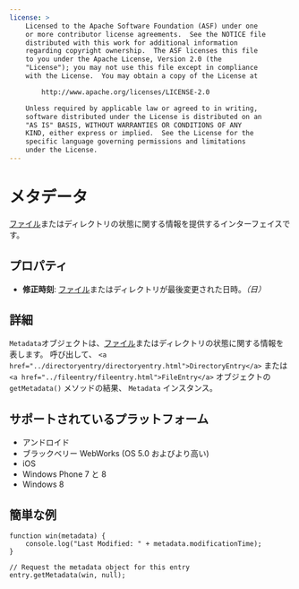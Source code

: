 ```yaml
---
license: >
    Licensed to the Apache Software Foundation (ASF) under one
    or more contributor license agreements.  See the NOTICE file
    distributed with this work for additional information
    regarding copyright ownership.  The ASF licenses this file
    to you under the Apache License, Version 2.0 (the
    "License"); you may not use this file except in compliance
    with the License.  You may obtain a copy of the License at

        http://www.apache.org/licenses/LICENSE-2.0

    Unless required by applicable law or agreed to in writing,
    software distributed under the License is distributed on an
    "AS IS" BASIS, WITHOUT WARRANTIES OR CONDITIONS OF ANY
    KIND, either express or implied.  See the License for the
    specific language governing permissions and limitations
    under the License.
---
```


# メタデータ

<a href="../fileobj/fileobj.html">ファイル</a>またはディレクトリの状態に関する情報を提供するインターフェイスです。

## プロパティ

*   **修正時刻**: <a href="../fileobj/fileobj.html">ファイル</a>またはディレクトリが最後変更された日時。*（日）*

## 詳細

`Metadata`オブジェクトは、<a href="../fileobj/fileobj.html">ファイル</a>またはディレクトリの状態に関する情報を表します。 呼び出して、 `<a href="../directoryentry/directoryentry.html">DirectoryEntry</a>` または `<a href="../fileentry/fileentry.html">FileEntry</a>` オブジェクトの `getMetadata()` メソッドの結果、 `Metadata` インスタンス。

## サポートされているプラットフォーム

*   アンドロイド
*   ブラックベリー WebWorks (OS 5.0 およびより高い)
*   iOS
*   Windows Phone 7 と 8
*   Windows 8

## 簡単な例

    function win(metadata) {
        console.log("Last Modified: " + metadata.modificationTime);
    }
    
    // Request the metadata object for this entry
    entry.getMetadata(win, null);